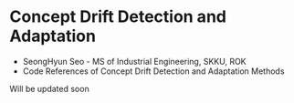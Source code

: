 # Concept Drift Detection and Adaptation 
- SeongHyun Seo - MS of Industrial Engineering, SKKU, ROK
- Code References of Concept Drift Detection and Adaptation Methods

Will be updated soon
